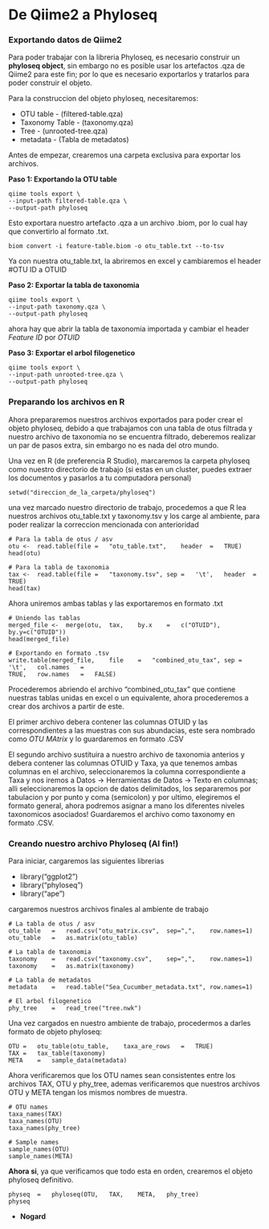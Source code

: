 De Qiime2 a Phyloseq
================

### Exportando datos de Qiime2

Para poder trabajar con la libreria Phyloseq, es necesario construir un
**phyloseq object**, sin embargo no es posible usar los artefactos .qza
de Qiime2 para este fin; por lo que es necesario exportarlos y tratarlos
para poder construir el objeto.

Para la construccion del objeto phyloseq, necesitaremos:

  - OTU table - (filtered-table.qza)  
  - Taxonomy Table - (taxonomy.qza)  
  - Tree - (unrooted-tree.qza)  
  - metadata - (Tabla de metadatos)

Antes de empezar, crearemos una carpeta exclusiva para exportar los
archivos.

**Paso 1: Exportando la OTU table**

    qiime tools export \
    --input-path filtered-table.qza \
    --output-path phyloseq

Esto exportara nuestro artefacto .qza a un archivo .biom, por lo cual
hay que convertirlo al formato .txt.

    biom convert -i feature-table.biom -o otu_table.txt --to-tsv

Ya con nuestra otu\_table.txt, la abriremos en excel y cambiaremos el
header \#OTU ID a OTUID

**Paso 2: Exportar la tabla de taxonomia**

    qiime tools export \
    --input-path taxonomy.qza \
    --output-path phyloseq

ahora hay que abrir la tabla de taxonomia importada y cambiar el header
*Feature ID* por *OTUID*

**Paso 3: Exportar el arbol filogenetico**

    qiime tools export \
    --input-path unrooted-tree.qza \
    --output-path phyloseq

### Preparando los archivos en R

Ahora prepararemos nuestros archivos exportados para poder crear el
objeto phyloseq, debido a que trabajamos con una tabla de otus filtrada
y nuestro archivo de taxonomia no se encuentra filtrado, deberemos
realizar un par de pasos extra, sin embargo no es nada del otro mundo.

Una vez en R (de preferencia R Studio), marcaremos la carpeta phyloseq
como nuestro directorio de trabajo (si estas en un cluster, puedes
extraer los documentos y pasarlos a tu computadora personal)

    setwd("direccion_de_la_carpeta/phyloseq")

una vez marcado nuestro directorio de trabajo, procedemos a que R lea
nuestros archivos otu\_table.txt y taxonomy.tsv y los carge al ambiente,
para poder realizar la correccion mencionada con anterioridad

    # Para la tabla de otus / asv
    otu <-  read.table(file =   "otu_table.txt",    header  =   TRUE)
    head(otu)
    
    # Para la tabla de taxonomia
    tax <-  read.table(file =   "taxonomy.tsv", sep =   '\t',   header  =   TRUE)
    head(tax)

Ahora uniremos ambas tablas y las exportaremos en formato .txt

    # Uniendo las tablas
    merged_file <-  merge(otu,  tax,    by.x    =   c("OTUID"), by.y=c("OTUID"))
    head(merged_file)
    
    # Exportando en formato .tsv
    write.table(merged_file,    file    =   "combined_otu_tax", sep =   '\t',   col.names   =   
    TRUE,   row.names   =   FALSE)

Procederemos abriendo el archivo “combined\_otu\_tax” que contiene
nuestras tablas unidas en excel o un equivalente, ahora procederemos a
crear dos archivos a partir de este.

El primer archivo debera contener las columnas OTUID y las
correspondientes a las muestras con sus abundacias, este sera nombrado
como *OTU MAtrix* y lo guardaremos en formato .CSV

El segundo archivo sustituira a nuestro archivo de taxonomia anterios y
debera contener las columnas OTUID y Taxa, ya que tenemos ambas columnas
en el archivo, seleccionaremos la columna correspondiente a Taxa y nos
iremos a Datos -\> Herramientas de Datos -\> Texto en columnas; alli
seleccionaremos la opcion de datos delimitados, los separaremos por
tabulacion y por punto y coma (semicolon) y por ultimo, elegiremos el
formato general, ahora podremos asignar a mano los diferentes niveles
taxonomicos asociados\! Guardaremos el archivo como taxonomy en formato
.CSV.

### Creando nuestro archivo Phyloseq (Al fin\!)

Para iniciar, cargaremos las siguientes librerias

  - library(“ggplot2”)
  - library(“phyloseq”)
  - library(“ape”)

cargaremos nuestros archivos finales al ambiente de trabajo

    # La tabla de otus / asv
    otu_table   =   read.csv("otu_matrix.csv",  sep=",",    row.names=1)
    otu_table   =   as.matrix(otu_table)
    
    # La tabla de taxonomia
    taxonomy    =   read.csv("taxonomy.csv",    sep=",",    row.names=1)
    taxonomy    =   as.matrix(taxonomy)
    
    # La tabla de metadatos
    metadata    =   read.table("Sea_Cucumber_metadata.txt", row.names=1)
    
    # El arbol filogenetico
    phy_tree    =   read_tree("tree.nwk")

Una vez cargados en nuestro ambiente de trabajo, procedermos a darles
formato de objeto phyloseq:

    OTU =   otu_table(otu_table,    taxa_are_rows   =   TRUE)
    TAX =   tax_table(taxonomy)
    META    =   sample_data(metadata)

Ahora verificaremos que los OTU names sean consistentes entre los
archivos TAX, OTU y phy\_tree, ademas verificaremos que nuestros
archivos OTU y META tengan los mismos nombres de muestra.

    # OTU names
    taxa_names(TAX)
    taxa_names(OTU)
    taxa_names(phy_tree)
    
    # Sample names
    sample_names(OTU)
    sample_names(META)

**Ahora si**, ya que verificamos que todo esta en orden, crearemos el
objeto phyloseq definitivo.

    physeq  =   phyloseq(OTU,   TAX,    META,   phy_tree)
    physeq

  - **Nogard**
